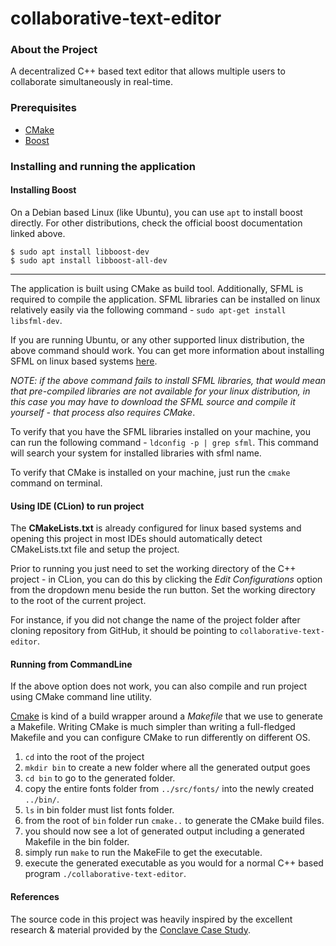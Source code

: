# collaborative-text-editor

### About the Project
A decentralized C++ based text editor that allows multiple users to collaborate simultaneously in real-time.

### Prerequisites

- [CMake](https://cmake.org/install/)
- [Boost](https://www.boost.org/doc/libs/release/more/getting_started/unix-variants.html)

 
### Installing and running the application

#### Installing Boost
On a Debian based Linux (like Ubuntu), you can use `apt` to install boost directly. For other distributions, check the official boost documentation linked above.

```console
$ sudo apt install libboost-dev
$ sudo apt install libboost-all-dev
```

-----

The application is built using CMake as build tool. Additionally, SFML is required to compile the application. 
SFML libraries can be installed on linux relatively easily via the following command - `sudo apt-get install libsfml-dev`.

If you are running Ubuntu, or any other supported linux distribution, the above command should work. 
You can get more information about installing SFML on linux based systems [here](https://www.sfml-dev.org/tutorials/2.5/start-linux.php).

*NOTE: if the above command fails to install SFML libraries, that would mean that pre-compiled libraries are not available for your linux distribution, 
in this case you may have to download the SFML source and compile it yourself - that process also requires CMake*. 

To verify that you have the SFML libraries installed on your machine, you can run the following command - `ldconfig -p | grep sfml`. 
This command will search your system for installed libraries with sfml name. 

To verify that CMake is installed on your machine, just run the `cmake` command on terminal.  

#### Using IDE (CLion) to run project
The **CMakeLists.txt** is already configured for linux based systems and opening this project in most IDEs should automatically detect
CMakeLists.txt file and setup the project. 

Prior to running you just need to set the working directory of the C++ project - in CLion, you can do this by clicking the 
*Edit Configurations* option from the dropdown menu beside the run button. Set the working directory to the root of the current project. 

For instance, if you did not change the name of the project folder after cloning repository from GitHub, it should be pointing to `collaborative-text-editor`.

#### Running from CommandLine
If the above option does not work, you can also compile and run project using CMake command line utility. 

[Cmake](https://cmake.org/) is kind of a build wrapper around a *Makefile* that we use to generate a Makefile. Writing CMake is much simpler 
than writing a full-fledged Makefile and you can configure CMake to run differently on different OS. 

1. `cd` into the root of the project
2. `mkdir bin` to create a new folder where all the generated output goes
3. `cd bin` to go to the generated folder.
4. copy the entire fonts folder from `../src/fonts/` into the newly created `../bin/`. 
5. `ls` in bin folder must list fonts folder. 
6. from the root of `bin` folder run `cmake..` to generate the CMake build files.
7. you should now see a lot of generated output including a generated Makefile in the bin folder.
8. simply run `make` to run the MakeFile to get the executable.
9. execute the generated executable as you would for a normal C++ based program `./collaborative-text-editor`.

#### References
The source code in this project was heavily inspired by the excellent research & material provided by the [Conclave Case Study](https://conclave-team.github.io/conclave-site/).